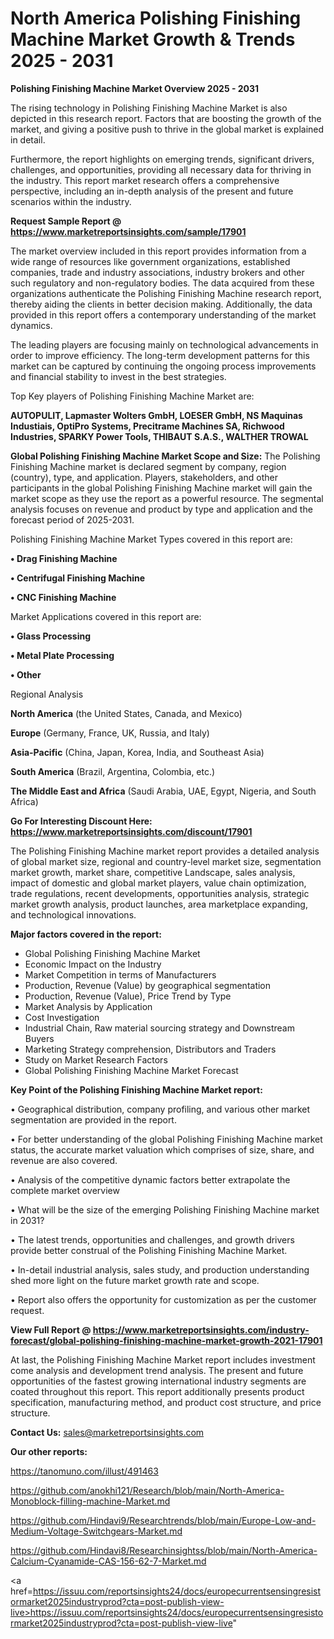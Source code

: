 # North America Polishing Finishing Machine Market Growth & Trends 2025 - 2031

<Strong> Polishing Finishing Machine Market Overview 2025 - 2031</strong>

The rising technology in Polishing Finishing Machine Market is also depicted in this research report. Factors that are boosting the growth of the market, and giving a positive push to thrive in the global market is explained in detail.

Furthermore, the report highlights on emerging trends, significant drivers, challenges, and opportunities, providing all necessary data for thriving in the industry. This report market research offers a comprehensive perspective, including an in-depth analysis of the present and future scenarios within the industry.

<strong>Request Sample Report @ <a href=https://www.marketreportsinsights.com/sample/17901>https://www.marketreportsinsights.com/sample/17901</a></strong>

The market overview included in this report provides information from a wide range of resources like government organizations, established companies, trade and industry associations, industry brokers and other such regulatory and non-regulatory bodies. The data acquired from these organizations authenticate the Polishing Finishing Machine research report, thereby aiding the clients in better decision making. Additionally, the data provided in this report offers a contemporary understanding of the market dynamics.

The leading players are focusing mainly on technological advancements in order to improve efficiency. The long-term development patterns for this market can be captured by continuing the ongoing process improvements and financial stability to invest in the best strategies.

Top Key players of Polishing Finishing Machine Market are:

<strong>AUTOPULIT, Lapmaster Wolters GmbH, LOESER GmbH, NS Maquinas Industiais, OptiPro Systems, Precitrame Machines SA, Richwood Industries, SPARKY Power Tools, THIBAUT S.A.S., WALTHER TROWAL</strong>

<strong><b>Global Polishing Finishing Machine Market Scope and Size:</b></strong>
The Polishing Finishing Machine market is declared segment by company, region (country), type, and application. Players, stakeholders, and other participants in the global Polishing Finishing Machine market will gain the market scope as they use the report as a powerful resource. The segmental analysis focuses on revenue and product by type and application and the forecast period of 2025-2031.

Polishing Finishing Machine Market Types covered in this report are:

<strong>• Drag Finishing Machine

• Centrifugal Finishing Machine

• CNC Finishing Machine</strong>

Market Applications covered in this report are:

<strong>• Glass Processing

• Metal Plate Processing

• Other</strong> 

Regional Analysis

<strong>North America</strong> (the United States, Canada, and Mexico)

<strong>Europe</strong> (Germany, France, UK, Russia, and Italy)

<strong>Asia-Pacific</strong> (China, Japan, Korea, India, and Southeast Asia)

<strong>South America</strong> (Brazil, Argentina, Colombia, etc.)

<strong>The Middle East and Africa</strong> (Saudi Arabia, UAE, Egypt, Nigeria, and South Africa)

<strong>Go For Interesting Discount Here: <a href=https://www.marketreportsinsights.com/discount/17901>https://www.marketreportsinsights.com/discount/17901</a></strong>

The Polishing Finishing Machine market report provides a detailed analysis of global market size, regional and country-level market size, segmentation market growth, market share, competitive Landscape, sales analysis, impact of domestic and global market players, value chain optimization, trade regulations, recent developments, opportunities analysis, strategic market growth analysis, product launches, area marketplace expanding, and technological innovations.

<strong><b>Major factors covered in the report:</b></strong>
<ul>
  <li>Global Polishing Finishing Machine Market </li>
  <li>Economic Impact on the Industry</li>
  <li>Market Competition in terms of Manufacturers</li>
  <li>Production, Revenue (Value) by geographical segmentation</li>
  <li>Production, Revenue (Value), Price Trend by Type</li>
  <li>Market Analysis by Application</li>
  <li>Cost Investigation</li>
  <li>Industrial Chain, Raw material sourcing strategy and Downstream Buyers</li>
  <li>Marketing Strategy comprehension, Distributors and Traders</li>
  <li>Study on Market Research Factors</li>
  <li>Global Polishing Finishing Machine Market Forecast</li>
</ul>

<strong><b>Key Point of the Polishing Finishing Machine Market report:</b></strong>

• Geographical distribution, company profiling, and various other market segmentation are provided in the report.

• For better understanding of the global Polishing Finishing Machine market status, the accurate market valuation which comprises of size, share, and revenue are also covered.

• Analysis of the competitive dynamic factors better extrapolate the complete market overview

• What will be the size of the emerging Polishing Finishing Machine market in 2031?

• The latest trends, opportunities and challenges, and growth drivers provide better construal of the Polishing Finishing Machine Market.

• In-detail industrial analysis, sales study, and production understanding shed more light on the future market growth rate and scope.

• Report also offers the opportunity for customization as per the customer request.

<strong><b>View Full Report @ <a href=https://www.marketreportsinsights.com/industry-forecast/global-polishing-finishing-machine-market-growth-2021-17901>https://www.marketreportsinsights.com/industry-forecast/global-polishing-finishing-machine-market-growth-2021-17901</a></b></strong>


At last, the Polishing Finishing Machine Market report includes investment come analysis and development trend analysis. The present and future opportunities of the fastest growing international industry segments are coated throughout this report. This report additionally presents product specification, manufacturing method, and product cost structure, and price structure.

<strong>Contact Us:</strong>
sales@marketreportsinsights.com

<strong>Our other reports:</strong>

<a href=https://tanomuno.com/illust/491463>https://tanomuno.com/illust/491463</a>

<a href=https://github.com/anokhi121/Research/blob/main/North-America-Monoblock-filling-machine-Market.md>https://github.com/anokhi121/Research/blob/main/North-America-Monoblock-filling-machine-Market.md</a>

<a href=https://github.com/Hindavi9/Researchtrends/blob/main/Europe-Low-and-Medium-Voltage-Switchgears-Market.md>https://github.com/Hindavi9/Researchtrends/blob/main/Europe-Low-and-Medium-Voltage-Switchgears-Market.md</a>

<a href=https://github.com/Hindavi8/Researchinsightss/blob/main/North-America-Calcium-Cyanamide-CAS-156-62-7-Market.md>https://github.com/Hindavi8/Researchinsightss/blob/main/North-America-Calcium-Cyanamide-CAS-156-62-7-Market.md</a>

<a href=https://issuu.com/reportsinsights24/docs/europecurrentsensingresistormarket2025industryprod?cta=post-publish-view-live>https://issuu.com/reportsinsights24/docs/europecurrentsensingresistormarket2025industryprod?cta=post-publish-view-live</a>"

